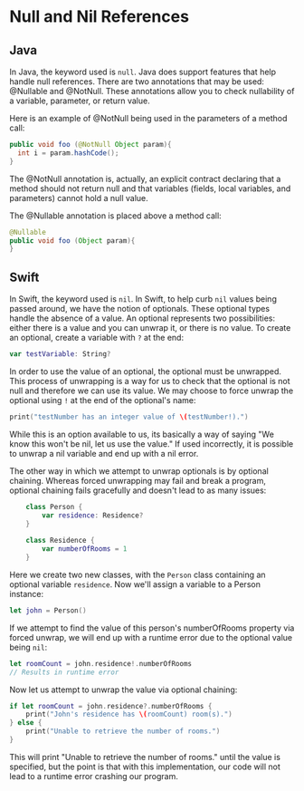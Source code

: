 # Null and Nil References

## Java
In Java, the keyword used is `null`. Java does support features that help handle null references. There are two annotations that may be used:
@Nullable and @NotNull. These annotations allow you to check nullability of a variable, parameter, or return value.

Here is an example of @NotNull being used in the parameters of a method call:
```java
public void foo (@NotNull Object param){
  int i = param.hashCode();
}
```

The @NotNull annotation is, actually, an explicit contract declaring that a method should not return null and that variables (fields, local 
variables, and parameters) cannot hold a null value.

The @Nullable annotation is placed above a method call:
```java
@Nullable
public void foo (Object param){
}
```

## Swift
In Swift, the keyword used is `nil`. In Swift, to help curb `nil` values being passed around, we have the notion of optionals. These optional 
types handle the absence of a value. An optional represents two possibilities: either there is a value and you can unwrap it, or there is no
value. To create an optional, create a variable with `?` at the end:

```swift
var testVariable: String?
```

In order to use the value of an optional, the optional must be unwrapped. This process of unwrapping is a way for us to check that the optional
is not null and therefore we can use its value. We may choose to force unwrap the optional using `!` at the end of the optional's name:

```swift
print("testNumber has an integer value of \(testNumber!).")
```
While this is an option available to us, its basically a way of saying "We know this won't be nil, let us use the value." If used incorrectly, 
it is possible to unwrap a nil variable and end up with a nil error.

The other way in which we attempt to unwrap optionals is by optional chaining. Whereas forced unwrapping may fail and break a program, optional
chaining fails gracefully and doesn't lead to as many issues:
```swift
    class Person {
        var residence: Residence?
    }
     
    class Residence {
        var numberOfRooms = 1
    }
```
Here we create two new classes, with the `Person` class containing an optional variable `residence`. Now we'll assign a variable to a Person
instance:

```swift
let john = Person()
```
If we attempt to find the value of this person's numberOfRooms property via forced unwrap, we will end up with a runtime error due to the optional
value being `nil`:
```swift
let roomCount = john.residence!.numberOfRooms
// Results in runtime error
```

Now let us attempt to unwrap the value via optional chaining:
```swift
if let roomCount = john.residence?.numberOfRooms {
    print("John's residence has \(roomCount) room(s).")
} else {
    print("Unable to retrieve the number of rooms.")
}
```
This will print "Unable to retrieve the number of rooms." until the value is specified, but the point is that with this implementation, our
code will not lead to a runtime error crashing our program.
